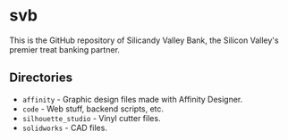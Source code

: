# svb
This is the GitHub repository of Silicandy Valley Bank, the Silicon Valley's premier treat banking partner.

## Directories
* `affinity` - Graphic design files made with Affinity Designer.
* `code` - Web stuff, backend scripts, etc.
* `silhouette_studio` - Vinyl cutter files.
* `solidworks` - CAD files.